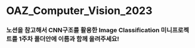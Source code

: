 # OAZ_Computer_Vision_2023

### 노션을 참고해서 CNN구조를 활용한 Image Classification 미니프로젝트를 1주차 폴더안에 이름과 함께 올려주세요!
